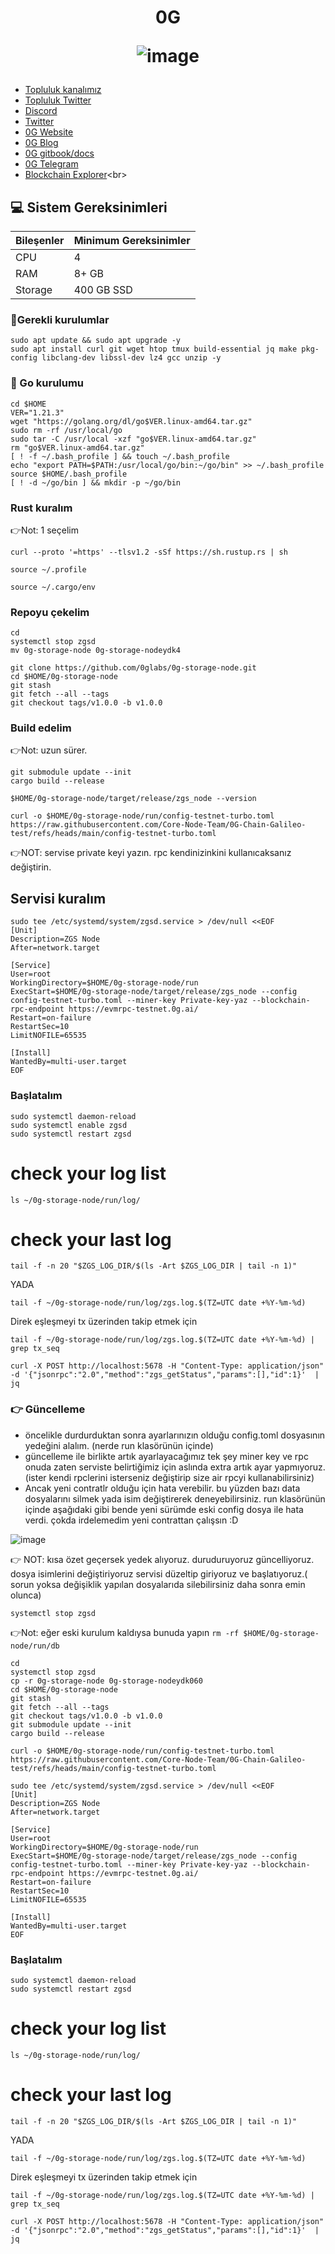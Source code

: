 <h1 align="center"> 0G

![image](https://github.com/molla202/0G/assets/91562185/6eca238f-cd35-411b-9c5a-857fbd80dd33)


</h1>


 * [Topluluk kanalımız](https://t.me/corenodechat)<br>
 * [Topluluk Twitter](https://twitter.com/corenodeHQ)<br>
 * [Discord](https://discord.com/invite/0glabs)<br>
 * [Twitter](https://twitter.com/0G_labs)<br>
 * [0G Website](https://0g.ai/)<br>
 * [0G Blog](https://blog.0g.ai/)<br>
 * [0G gitbook/docs](https://zerogravity.gitbook.io/0g-doc/)<br>
 * [0G Telegram](https://t.me/web3_0glabs)<br>
 * [Blockchain Explorer](https://explorer.corenodehq.com/0G%20Testnet.)<br>


## 💻 Sistem Gereksinimleri
| Bileşenler | Minimum Gereksinimler | 
| ------------ | ------------ |
| CPU |	4|
| RAM	| 8+ GB |
| Storage	| 400 GB SSD |

### 🚧Gerekli kurulumlar
```
sudo apt update && sudo apt upgrade -y
sudo apt install curl git wget htop tmux build-essential jq make pkg-config libclang-dev libssl-dev lz4 gcc unzip -y
```

### 🚧 Go kurulumu
```
cd $HOME
VER="1.21.3"
wget "https://golang.org/dl/go$VER.linux-amd64.tar.gz"
sudo rm -rf /usr/local/go
sudo tar -C /usr/local -xzf "go$VER.linux-amd64.tar.gz"
rm "go$VER.linux-amd64.tar.gz"
[ ! -f ~/.bash_profile ] && touch ~/.bash_profile
echo "export PATH=$PATH:/usr/local/go/bin:~/go/bin" >> ~/.bash_profile
source $HOME/.bash_profile
[ ! -d ~/go/bin ] && mkdir -p ~/go/bin
```
### Rust kuralım
👉Not: 1 seçelim
```
curl --proto '=https' --tlsv1.2 -sSf https://sh.rustup.rs | sh
```
```
source ~/.profile
```
```
source ~/.cargo/env
```
### Repoyu çekelim
```
cd
systemctl stop zgsd
mv 0g-storage-node 0g-storage-nodeydk4
```
```
git clone https://github.com/0glabs/0g-storage-node.git
cd $HOME/0g-storage-node
git stash
git fetch --all --tags
git checkout tags/v1.0.0 -b v1.0.0
```
### Build edelim
👉Not: uzun sürer.
```
git submodule update --init
cargo build --release
```
```
$HOME/0g-storage-node/target/release/zgs_node --version
```
```
curl -o $HOME/0g-storage-node/run/config-testnet-turbo.toml https://raw.githubusercontent.com/Core-Node-Team/0G-Chain-Galileo-test/refs/heads/main/config-testnet-turbo.toml
```
👉NOT: servise private keyi yazın. rpc kendinizinkini kullanıcaksanız değiştirin.


## Servisi kuralım
```
sudo tee /etc/systemd/system/zgsd.service > /dev/null <<EOF
[Unit]
Description=ZGS Node
After=network.target

[Service]
User=root
WorkingDirectory=$HOME/0g-storage-node/run
ExecStart=$HOME/0g-storage-node/target/release/zgs_node --config config-testnet-turbo.toml --miner-key Private-key-yaz --blockchain-rpc-endpoint https://evmrpc-testnet.0g.ai/
Restart=on-failure
RestartSec=10
LimitNOFILE=65535

[Install]
WantedBy=multi-user.target
EOF
```

### Başlatalım
```
sudo systemctl daemon-reload
sudo systemctl enable zgsd
sudo systemctl restart zgsd
```

# check your log list
```
ls ~/0g-storage-node/run/log/
```
# check your last log
```
tail -f -n 20 "$ZGS_LOG_DIR/$(ls -Art $ZGS_LOG_DIR | tail -n 1)"
```
YADA
```
tail -f ~/0g-storage-node/run/log/zgs.log.$(TZ=UTC date +%Y-%m-%d)
```
Direk eşleşmeyi tx üzerinden takip etmek için
```
tail -f ~/0g-storage-node/run/log/zgs.log.$(TZ=UTC date +%Y-%m-%d) | grep tx_seq
```
```
curl -X POST http://localhost:5678 -H "Content-Type: application/json" -d '{"jsonrpc":"2.0","method":"zgs_getStatus","params":[],"id":1}'  | jq
```


### 👉 Güncelleme


- öncelikle durdurduktan sonra ayarlarınızın olduğu config.toml dosyasının yedeğini alalım. (nerde run klasörünün içinde)
- güncelleme ile birlikte artık ayarlayacağımız tek şey miner key ve rpc onuda zaten serviste belirtiğimiz için aslında extra artık ayar yapmıyoruz.(ister kendi rpclerini isterseniz değiştirip size air rpcyi kullanabilirsiniz)
- Ancak yeni contratlr olduğu için hata verebilir. bu yüzden bazı data dosyalarını silmek yada isim değiştirerek deneyebilirsiniz.  run klasörünün içinde aşağıdaki gibi bende yeni sürümde eski config dosya ile hata verdi. çokda irdelemedim yeni contrattan çalışsın :D

![image](https://github.com/user-attachments/assets/ae523437-7f93-4ad3-9b8f-ca75646c531d)



👉 NOT: kısa özet geçersek yedek alıyoruz. duruduruyoruz güncelliyoruz. dosya isimlerini değiştiriyoruz servisi düzeltip giriyoruz ve başlatıyoruz.( sorun yoksa değişiklik yapılan dosyalarıda silebilirsiniz daha sonra emin olunca)

```
systemctl stop zgsd
```
👉Not: eğer eski kurulum kaldıysa bunuda yapın `rm -rf $HOME/0g-storage-node/run/db`
```
cd
systemctl stop zgsd
cp -r 0g-storage-node 0g-storage-nodeydk060
cd $HOME/0g-storage-node
git stash
git fetch --all --tags
git checkout tags/v1.0.0 -b v1.0.0
git submodule update --init
cargo build --release
```
```
curl -o $HOME/0g-storage-node/run/config-testnet-turbo.toml https://raw.githubusercontent.com/Core-Node-Team/0G-Chain-Galileo-test/refs/heads/main/config-testnet-turbo.toml
```
```
sudo tee /etc/systemd/system/zgsd.service > /dev/null <<EOF
[Unit]
Description=ZGS Node
After=network.target

[Service]
User=root
WorkingDirectory=$HOME/0g-storage-node/run
ExecStart=$HOME/0g-storage-node/target/release/zgs_node --config config-testnet-turbo.toml --miner-key Private-key-yaz --blockchain-rpc-endpoint https://evmrpc-testnet.0g.ai/
Restart=on-failure
RestartSec=10
LimitNOFILE=65535

[Install]
WantedBy=multi-user.target
EOF
```

### Başlatalım
```
sudo systemctl daemon-reload
sudo systemctl restart zgsd
```

# check your log list
```
ls ~/0g-storage-node/run/log/
```
# check your last log
```
tail -f -n 20 "$ZGS_LOG_DIR/$(ls -Art $ZGS_LOG_DIR | tail -n 1)"
```
YADA
```
tail -f ~/0g-storage-node/run/log/zgs.log.$(TZ=UTC date +%Y-%m-%d)
```
Direk eşleşmeyi tx üzerinden takip etmek için
```
tail -f ~/0g-storage-node/run/log/zgs.log.$(TZ=UTC date +%Y-%m-%d) | grep tx_seq
```
```
curl -X POST http://localhost:5678 -H "Content-Type: application/json" -d '{"jsonrpc":"2.0","method":"zgs_getStatus","params":[],"id":1}'  | jq
```
